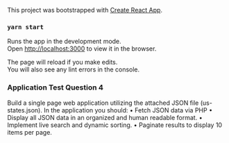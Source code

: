 This project was bootstrapped with [Create React App](https://github.com/facebook/create-react-app).

### `yarn start`

Runs the app in the development mode.<br />
Open [http://localhost:3000](http://localhost:3000) to view it in the browser.

The page will reload if you make edits.<br />
You will also see any lint errors in the console.

### Application Test Question 4

Build a single page web application utilizing the attached JSON file (us-states.json). In the
application you should:
• Fetch JSON data via PHP
• Display all JSON data in an organized and human readable format.
• Implement live search and dynamic sorting.
• Paginate results to display 10 items per page.

